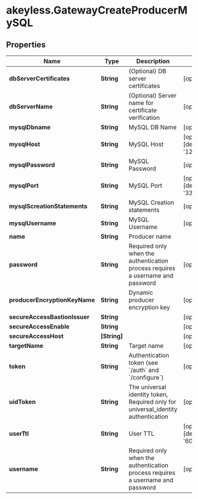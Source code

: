 # akeyless.GatewayCreateProducerMySQL

## Properties

Name | Type | Description | Notes
------------ | ------------- | ------------- | -------------
**dbServerCertificates** | **String** | (Optional) DB server certificates | [optional] 
**dbServerName** | **String** | (Optional) Server name for certificate verification | [optional] 
**mysqlDbname** | **String** | MySQL DB Name | [optional] 
**mysqlHost** | **String** | MySQL Host | [optional] [default to &#39;127.0.0.1&#39;]
**mysqlPassword** | **String** | MySQL Password | [optional] 
**mysqlPort** | **String** | MySQL Port | [optional] [default to &#39;3306&#39;]
**mysqlScreationStatements** | **String** | MySQL Creation statements | [optional] 
**mysqlUsername** | **String** | MySQL Username | [optional] 
**name** | **String** | Producer name | 
**password** | **String** | Required only when the authentication process requires a username and password | [optional] 
**producerEncryptionKeyName** | **String** | Dynamic producer encryption key | [optional] 
**secureAccessBastionIssuer** | **String** |  | [optional] 
**secureAccessEnable** | **String** |  | [optional] 
**secureAccessHost** | **[String]** |  | [optional] 
**targetName** | **String** | Target name | [optional] 
**token** | **String** | Authentication token (see &#x60;/auth&#x60; and &#x60;/configure&#x60;) | [optional] 
**uidToken** | **String** | The universal identity token, Required only for universal_identity authentication | [optional] 
**userTtl** | **String** | User TTL | [optional] [default to &#39;60m&#39;]
**username** | **String** | Required only when the authentication process requires a username and password | [optional] 


